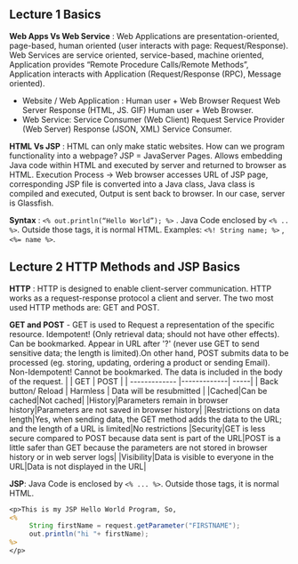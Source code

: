 ## Lecture 1 Basics

**Web Apps Vs Web Service** : Web Applications are presentation-oriented, page-based, human oriented (user interacts with page: Request/Response). Web Services are service oriented, service-based, machine oriented, Application provides “Remote Procedure Calls/Remote Methods”, Application interacts with Application (Request/Response (RPC), Message oriented).

- Website / Web Application : Human user + Web Browser Request Web Server Response (HTML, JS. GIF) Human user + Web Browser.
- Web Service: Service Consumer (Web Client) Request Service Provider (Web Server) Response (JSON, XML) Service Consumer.

**HTML Vs JSP** : HTML can only make static websites. How can we program functionality into a webpage? JSP = JavaServer Pages. Allows embedding Java code within HTML and executed by server and returned to browser as HTML. Execution Process → Web browser accesses URL of JSP page, corresponding JSP file is converted into a Java class, Java class is compiled and executed, Output is sent back to browser. In our case, server is Glassfish.

**Syntax** : `<% out.println(“Hello World”); %>` . Java Code enclosed by `<% .. %>`. Outside those tags, it is normal HTML. Examples: `<%! String name; %>` , `<%= name %>`.

## Lecture 2 HTTP Methods and JSP Basics

**HTTP** : HTTP is designed to enable client-server communication. HTTP works as a request-response protocol a client and server. The two most used HTTP methods are: GET and POST.

**GET and POST** - GET is used to Request a representation of the specific resource. Idempotent! (Only retrieval data; should not have other effects). Can be bookmarked. Appear in URL after '?' (never use GET to send sensitive data; the length is limited).On other hand, POST submits data to be processed (eg. storing, updating, ordering a product or sending Email). Non-Idempotent! Cannot be bookmarked. The data is included in the body of the request.
| | GET | POST |
| ------------- |-------------| -----|
| Back button/ Reload | Harmless | Data will be resubmitted |
|Cached|Can be cached|Not cached|
|History|Parameters remain in browser history|Parameters are not saved in browser history|
|Restrictions on data length|Yes, when sending data, the GET method adds the data to the URL; and the length of a URL is limited|No restrictions
|Security|GET is less secure compared to POST because data sent is part of the URL|POST is a little safer than GET because the parameters are not stored in browser history or in web server logs|
|Visibility|Data is visible to everyone in the URL|Data is not displayed in the URL|

**JSP**: Java Code is enclosed by `<% ... %>`. Outside those tags, it is normal HTML.

```jsp
<p>This is my JSP Hello World Program, So,
<%
     String firstName = request.getParameter("FIRSTNAME");
     out.println("hi "+ firstName);
%>
</p>

```
